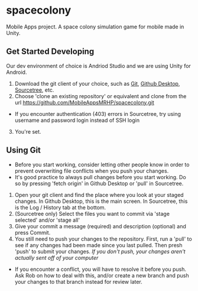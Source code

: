 # spacecolony
Mobile Apps project. A space colony simulation game for mobile made in Unity.


## Get Started Developing
Our dev environment of choice is Andriod Studio and we are using Unity for Android.

1. Download the git client of your choice, such as [Git](https://git-scm.com/downloads), [Github Desktop](https://desktop.github.com/), [Sourcetree](https://www.sourcetreeapp.com/), etc.
2. Choose 'clone an existing repository' or equivalent and clone from the url https://github.com/MobileAppsMRHP/spacecolony.git
  - If you encounter authentication (403) errors in Sourcetree, try using username and password login instead of SSH login
3. You're set. 

## Using Git
- Before you start working, consider letting other people know in order to prevent overwriting file conflicts when you push your changes.
- It's good practice to always pull changes before you start working. Do so by pressing 'fetch origin' in Github Desktop or 'pull' in Sourcetree.

1. Open your git client and find the place where you look at your staged changes. In Github Desktop, this is the main screen. In Sourcetree, this is the Log / History tab at the bottom. 
2. (Sourcetree only) Select the files you want to commit via 'stage selected' and/or 'stage all'
3. Give your commit a message (required) and description (optional) and press Commit.
4. You still need to push your changes to the repository. First, run a 'pull' to see if any changes had been made since you last pulled. Then presh 'push' to submit your changes. *If you don't push, your changes aren't actually sent off of your computer*
  - If you encounter a conflict, you will have to resolve it before you push. Ask Rob on how to deal with this, and/or create a new branch and push your changes to that branch instead for review later.
